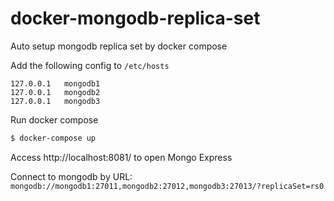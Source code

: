 # docker-mongodb-replica-set
Auto setup mongodb replica set by docker compose

Add the following config to `/etc/hosts`
```
127.0.0.1	mongodb1
127.0.0.1	mongodb2
127.0.0.1	mongodb3
```

Run docker compose
```bash
$ docker-compose up
```

Access http://localhost:8081/ to open Mongo Express

Connect to mongodb by URL: `mongodb://mongodb1:27011,mongodb2:27012,mongodb3:27013/?replicaSet=rs0`
